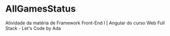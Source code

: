 # AllGamesStatus
Atividade da matéria de Framework Front-End I | Angular do curso Web Full Stack - Let's Code by Ada
